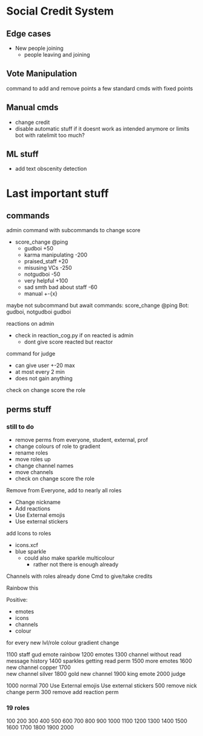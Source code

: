 # Social Credit System




## Edge cases
- New people joining
  - people leaving and joining

## Vote Manipulation
command to add and remove points
a few standard cmds with fixed points


## Manual cmds
- change credit
- disable automatic stuff if it doesnt work as intended anymore or limits bot with ratelimit too much?

## ML stuff
- add text obscenity detection


# Last important stuff


## commands
admin command with subcommands to change score
- score_change @ping 
  - gudboi +50
  - karma manipulating -200
  - praised_staff +20
  - misusing VCs -250
  - notgudboi -50
  - very helpful +100
  - sad smth bad about staff -60
  - manual +-{x}

maybe not subcommand but await commands:
score_change @ping
Bot: gudboi, notgudboi
gudboi


reactions on admin 
- check in reaction_cog.py if on reacted is admin
  - dont give score reacted but reactor

command for judge
- can give user +-20 max
- at most every 2 min
- does not gain anything

check on change score the role



## perms stuff
### still to do
- remove perms from everyone, student, external, prof
- change colours of role to gradient
- rename roles
- move roles up
- change channel names
- move channels
- check on change score the role



Remove from Everyone, add to nearly all roles
- Change nickname
- Add reactions
- Use External emojis
- Use external stickers

add Icons to roles
- icons.xcf
- blue sparkle 
  - could also make sparkle multicolour
    - rather not there is enough already

Channels with roles already done
Cmd to give/take credits

Rainbow this

Positive:
- emotes
- icons
- channels
- colour


for every new lvl/role colour gradient change

1100
  staff gud emote
  rainbow
1200
  emotes
1300
  channel without read message history
1400
  sparkles
  getting read perm
1500
  more emotes
1600
  new channel
  copper
1700  
  new channel
  silver
1800
  gold
  new channel
1900
  king emote
2000
  judge



1000
  normal
700
  Use External emojis
  Use external stickers
500
  remove nick change perm
300
  remove add reaction perm



### 19 roles


100
200
300
400
500
600
700
800
900
1000
1100
1200
1300
1400
1500
1600
1700
1800
1900
2000